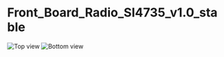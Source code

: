 # Front_Board_Radio_SI4735_v1.0_stable


![Top view](https://github.com/EthicalEarth/Front_Board_Radio_SI4735_v1.0_stable/blob/main/Gerber/Control_Board%20t.png)
![Bottom view](https://github.com/EthicalEarth/Front_Board_Radio_SI4735_v1.0_stable/blob/main/Gerber/Control_Board%20b.png)
